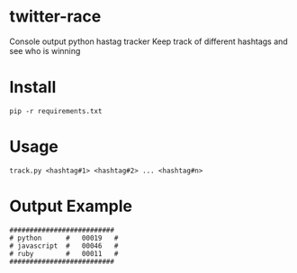 # twitter-race
Console output python hastag tracker
Keep track of different hashtags and see who is winning


# Install

`pip -r requirements.txt`

# Usage
`track.py <hashtag#1> <hashtag#2> ... <hashtag#n>`

# Output Example
```
##########################
# python      #   00019   #
# javascript  #   00046   #
# ruby        #   00011   #
##########################
```